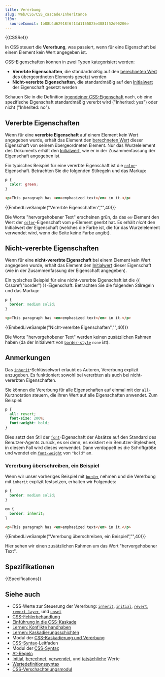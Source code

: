 ```yaml
---
title: Vererbung
slug: Web/CSS/CSS_cascade/Inheritance
l10n:
  sourceCommit: 1b88b4d62918f6f13d1155825e3881f52d90206e
---
```


{{CSSRef}}

In CSS steuert die **Vererbung**, was passiert, wenn für eine Eigenschaft bei einem Element kein Wert angegeben ist.

CSS-Eigenschaften können in zwei Typen kategorisiert werden:

- **Vererbte Eigenschaften**, die standardmäßig auf den [berechneten Wert](/de/docs/Web/CSS/CSS_cascade/Value_processing#computed_value) des übergeordneten Elements gesetzt werden
- **Nicht-vererbte Eigenschaften**, die standardmäßig auf den [Initialwert](/de/docs/Web/CSS/CSS_cascade/Value_processing#initial_value) der Eigenschaft gesetzt werden

Schauen Sie in die Definition [irgendeiner CSS-Eigenschaft](/de/docs/Web/CSS/Reference#index) nach, ob eine spezifische Eigenschaft standardmäßig vererbt wird ("Inherited: yes") oder nicht ("Inherited: no").

## Vererbte Eigenschaften

Wenn für eine **vererbte Eigenschaft** auf einem Element kein Wert angegeben wurde, erhält das Element den [berechneten Wert](/de/docs/Web/CSS/CSS_cascade/Value_processing#computed_value) dieser Eigenschaft von seinem übergeordneten Element. Nur das Wurzelelement des Dokuments erhält den [Initialwert](/de/docs/Web/CSS/CSS_cascade/Value_processing#initial_value), wie er in der Zusammenfassung der Eigenschaft angegeben ist.

Ein typisches Beispiel für eine vererbte Eigenschaft ist die [`color`](/de/docs/Web/CSS/color)-Eigenschaft. Betrachten Sie die folgenden Stilregeln und das Markup:

```css
p {
  color: green;
}
```

```html
<p>This paragraph has <em>emphasized text</em> in it.</p>
```

{{EmbedLiveSample("Vererbte Eigenschaften","",40)}}

Die Worte "hervorgehobener Text" erscheinen grün, da das `em`-Element den Wert der [`color`](/de/docs/Web/CSS/color)-Eigenschaft vom `p`-Element geerbt hat. Es erhält _nicht_ den Initialwert der Eigenschaft (welches die Farbe ist, die für das Wurzelelement verwendet wird, wenn die Seite keine Farbe angibt).

## Nicht-vererbte Eigenschaften

Wenn für eine **nicht-vererbte Eigenschaft** bei einem Element kein Wert angegeben wurde, erhält das Element den [Initialwert](/de/docs/Web/CSS/CSS_cascade/Value_processing#initial_value) dieser Eigenschaft (wie in der Zusammenfassung der Eigenschaft angegeben).

Ein typisches Beispiel für eine nicht-vererbte Eigenschaft ist die {{ Cssxref("border") }}-Eigenschaft. Betrachten Sie die folgenden Stilregeln und das Markup:

```css
p {
  border: medium solid;
}
```

```html
<p>This paragraph has <em>emphasized text</em> in it.</p>
```

{{EmbedLiveSample("Nicht-vererbte Eigenschaften","",40)}}

Die Worte "hervorgehobener Text" werden keinen zusätzlichen Rahmen haben (da der Initialwert von [`border-style`](/de/docs/Web/CSS/border-style) `none` ist).

## Anmerkungen

Das [`inherit`](/de/docs/Web/CSS/inherit)-Schlüsselwort erlaubt es Autoren, Vererbung explizit anzugeben. Es funktioniert sowohl bei vererbten als auch bei nicht-vererbten Eigenschaften.

Sie können die Vererbung für alle Eigenschaften auf einmal mit der [`all`](/de/docs/Web/CSS/all)-Kurznotation steuern, die ihren Wert auf alle Eigenschaften anwendet. Zum Beispiel:

```css
p {
  all: revert;
  font-size: 200%;
  font-weight: bold;
}
```

Dies setzt den Stil der [`font`](/de/docs/Web/CSS/font)-Eigenschaft der Absätze auf den Standard des Benutzer-Agents zurück, es sei denn, es existiert ein Benutzer-Stylesheet, in diesem Fall wird dieses verwendet. Dann verdoppelt es die Schriftgröße und wendet ein [`font-weight`](/de/docs/Web/CSS/font-weight) von `"bold"` an.

### Vererbung überschreiben, ein Beispiel

Wenn wir unser vorheriges Beispiel mit [`border`](/de/docs/Web/CSS/border) nehmen und die Vererbung mit `inherit` explizit festsetzen, erhalten wir Folgendes:

```css
p {
  border: medium solid;
}

em {
  border: inherit;
}
```

```html
<p>This paragraph has <em>emphasized text</em> in it.</p>
```

{{EmbedLiveSample("Vererbung überschreiben, ein Beispiel","",40)}}

Hier sehen wir einen zusätzlichen Rahmen um das Wort "hervorgehobener Text".

## Spezifikationen

{{Specifications}}

## Siehe auch

- CSS-Werte zur Steuerung der Vererbung: [`inherit`](/de/docs/Web/CSS/inherit), [`initial`](/de/docs/Web/CSS/initial), [`revert`](/de/docs/Web/CSS/revert), [`revert-layer`](/de/docs/Web/CSS/revert-layer), und [`unset`](/de/docs/Web/CSS/unset)
- [CSS-Fehlerbehandlung](/de/docs/Web/CSS/CSS_syntax/Error_handling)
- [Einführung in die CSS-Kaskade](/de/docs/Web/CSS/CSS_cascade/Cascade)
- [Lernen: Konflikte handhaben](/de/docs/Learn_web_development/Core/Styling_basics/Handling_conflicts)
- [Lernen: Kaskadierungsschichten](/de/docs/Learn_web_development/Core/Styling_basics/Cascade_layers)
- Modul der [CSS-Kaskadierung und Vererbung](/de/docs/Web/CSS/CSS_cascade)
- [CSS-Syntax](/de/docs/Web/CSS/CSS_syntax/Syntax)-Leitfaden
- Modul der [CSS-Syntax](/de/docs/Web/CSS/CSS_syntax)
- [At-Regeln](/de/docs/Web/CSS/CSS_syntax/At-rule)
- [Initial](/de/docs/Web/CSS/CSS_cascade/Value_processing#initial_value), [berechnet](/de/docs/Web/CSS/CSS_cascade/Value_processing#computed_value), [verwendet](/de/docs/Web/CSS/CSS_cascade/Value_processing#used_value), und [tatsächliche](/de/docs/Web/CSS/CSS_cascade/Value_processing#actual_value) Werte
- [Wertedefinitionssyntax](/de/docs/Web/CSS/CSS_Values_and_Units/Value_definition_syntax)
- [CSS-Verschachtelungsmodul](/de/docs/Web/CSS/CSS_nesting)
